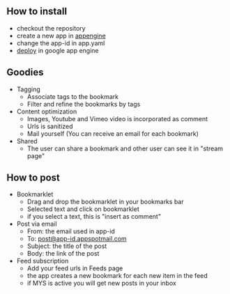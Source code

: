 How to install
---

- checkout the repository
- create a new app in [appengine](https://appengine.google.com/)
- change the app-id in app.yaml
- [deploy](https://developers.google.com/appengine/docs/python/tools/uploadinganapp#Uploading_the_App) in google app engine

Goodies
---
- Tagging
    - Associate tags to the bookmark
    - Filter and refine the bookmarks by tags
- Content optimization
    - Images, Youtube and Vimeo video is incorporated as comment
    - Urls is sanitized 
    - Mail yourself (You can receive an email for each bookmark)
- Shared
    - The user can share a bookmark and other user can see it in "stream page"

How to post
---
- Bookmarklet
  - Drag and drop the bookmarklet in your bookmarks bar
  - Selected text and click on bookmarklet
  - if you select a text, this is "insert as comment"
- Post via email
  - From:  the email used in app-id
  - To:      post@app-id.appspotmail.com
  - Subject: the title of the post
  - Body:    the link of the post
- Feed subscription
  - Add your feed urls in Feeds page
  - the app creates a new bookmark for each new item in the feed
  - if MYS is active you will get new posts in your inbox